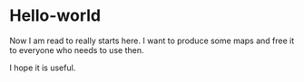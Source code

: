 # Hello-world
Now I am read to really starts here.
I want to produce some maps and free it to everyone who needs to use then.

I hope it is useful.
